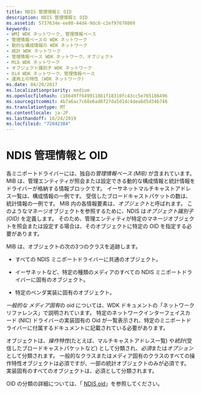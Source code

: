 ```yaml
---
title: NDIS 管理情報と OID
description: NDIS 管理情報と OID
ms.assetid: 5737634e-ee80-44d4-9dc8-c2ef97670809
keywords:
- WMI WDK ネットワーク, 管理情報ベース
- 管理情報ベースの WDK ネットワーク
- 動的な構成情報の WDK ネットワーク
- 統計 WDK ネットワーク
- 管理情報ベース WDK ネットワーク、オブジェクト
- Mib WDK ネットワーク
- オブジェクト識別子 WDK ネットワーク
- Oid WDK ネットワーク、管理情報ベース
- 運用上の特性 (WDK ネットワーク)
ms.date: 04/20/2017
ms.localizationpriority: medium
ms.openlocfilehash: c16649ff6499118b1f18310fc43cc5e765186496
ms.sourcegitcommit: 4b7a6ac7c68e6ad6f27da5d1dc4deabd5d34b748
ms.translationtype: MT
ms.contentlocale: ja-JP
ms.lasthandoff: 10/24/2019
ms.locfileid: "72842384"
---
```

# <a name="ndis-management-information-and-oids"></a>NDIS 管理情報と OID





各ミニポートドライバーには、独自の*管理情報ベース (MIB)* が含まれています。 MIB は、管理エンティティが照会または設定できる動的な構成情報と統計情報をドライバーが格納する情報ブロックです。 イーサネットマルチキャストアドレス一覧は、構成情報の一例です。 受信したブロードキャストパケットの数は、統計情報の一例です。 MIB 内の各情報要素は、*オブジェクト*と呼ばれます。 このようなマネージオブジェクトを参照するために、NDIS は*オブジェクト識別子 (OID)* を定義します。 そのため、管理エンティティが特定のマネージオブジェクトを照会または設定する場合は、そのオブジェクトに特定の OID を指定する必要があります。

MIB は、オブジェクトの次の3つのクラスを追跡します。

-   すべての NDIS ミニポートドライバーに共通のオブジェクト。

-   イーサネットなど、特定の種類のメディアのすべての NDIS ミニポートドライバーに固有のオブジェクト。

-   特定のベンダ実装に固有のオブジェクト。

*一般的な* *メディア固有*の oid については、WDK ドキュメントの「ネットワークリファレンス」で説明されています。 特定のネットワークインターフェイスカード (NIC) ドライバーの実装固有の Oid が一覧表示され、特定のミニポートドライバーに付属するドキュメントに記載されている必要があります。

オブジェクトは、*操作特性*(たとえば、マルチキャストアドレス一覧) や*統計*(受信したブロードキャストパケットなど) として分類され、*必須*または*オプション*として分類されます。 一般的なクラスまたはメディア固有のクラスのすべての操作特性オブジェクトは必須ですが、一部の統計オブジェクトのみが必須です。 実装固有のすべてのオブジェクトは、必須として分類されます。

OID の分類の詳細については、「 [NDIS oid](https://docs.microsoft.com/windows-hardware/drivers/ddi/_netvista/)」を参照してください。

 

 





